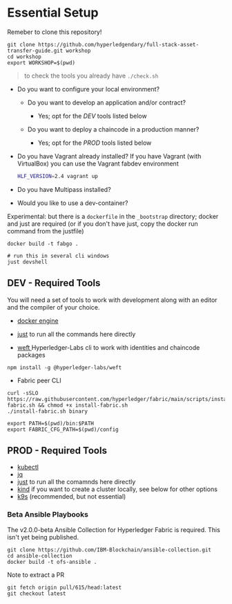 # Essential Setup

Remeber to clone this repository!

```shell
git clone https://github.com/hyperledgendary/full-stack-asset-transfer-guide.git workshop
cd workshop
export WORKSHOP=$(pwd)
```

> to check the tools you already have  `./check.sh`


- Do you want to configure your local environment?
    - Do you want to develop an application and/or contract?
        - Yes; opt for the *DEV* tools listed below

    - Do you want to deploy a chaincode in a production manner?
        - Yes; opt for the *PROD* tools listed below

- Do you have Vagrant already installed?
    If you have Vagrant (with VirtualBox) you can use the Vagrant fabdev environment


    ```bash
    HLF_VERSION=2.4 vagrant up
    ```
- Do you have Multipass installed?
    <multipass >

- Would you like to use a dev-container?

Experimental: but there is a `dockerfile` in the `_bootstrap` directory; docker and just are required
(or if you don't have just, copy the docker run command from the justfile)

```
docker build -t fabgo .

# run this in several cli windows
just devshell
```

## DEV - Required Tools

You will need a set of tools to work with development along with an editor and the compiler of your choice.

- [docker engine](https://docs.docker.com/engine/install/)

- [just](https://github.com/casey/just#installation) to run all the commands here directly

- [weft ](https://www.npmjs.com/package/@hyperledger-labs/weft)  Hyperledger-Labs cli to work with identities and chaincode packages
```
npm install -g @hyperledger-labs/weft
```

- Fabric peer CLI
```
curl -sSLO https://raw.githubusercontent.com/hyperledger/fabric/main/scripts/install-fabric.sh && chmod +x install-fabric.sh
./install-fabric.sh binary

export PATH=$(pwd)/bin:$PATH
export FABRIC_CFG_PATH=$(pwd)/config
```

## PROD - Required Tools

- [kubectl](https://kubernetes.io/docs/tasks/tools/)
- [jq](https://stedolan.github.io/jq/)
- [just](https://github.com/casey/just#installation) to run all the comamnds here directly
- [kind](https://kind.sigs.k8s.io/) if you want to create a cluster locally, see below for other options
- [k9s](https://k9scli.io) (recommended, but not essential)
### Beta Ansible Playbooks

The v2.0.0-beta Ansible Collection for Hyperledger Fabric is required. This isn't yet being published.

```
git clone https://github.com/IBM-Blockchain/ansible-collection.git  
cd ansible-collection
docker build -t ofs-ansible .
```

Note to extract a PR
```
git fetch origin pull/615/head:latest
git checkout latest
```
